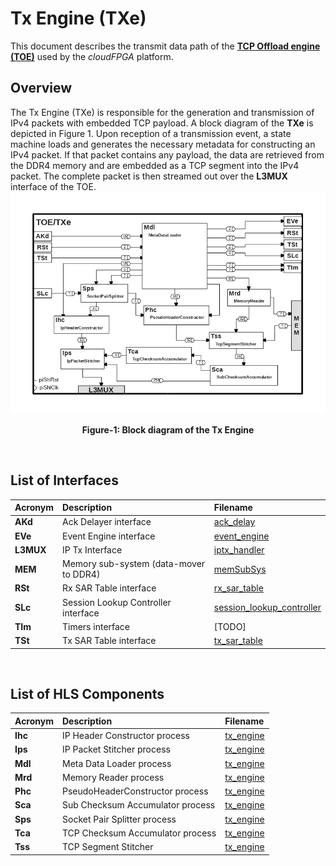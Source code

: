 # Tx Engine (TXe)
This document describes the transmit data path of the **[TCP Offload engine (TOE)](./TOE.md)** used by the *cloudFPGA* platform.
 
## Overview  
The Tx Engine (TXe) is responsible for the generation and transmission of IPv4 packets with embedded TCP payload.
A block diagram of the **TXe** is depicted in Figure 1.
Upon reception of a transmission event, a state machine loads and generates the necessary metadata for constructing an IPv4 packet. 
If that packet contains any payload, the data are retrieved from the DDR4 memory and are embedded as a TCP segment into the IPv4 packet. 
The complete packet is then streamed out over the **L3MUX** interface of the TOE.
![Block diagram of the TOE/TXe](./images/Fig-TOE-TXe-Structure.bmp#center)
<p align="center"><b>Figure-1: Block diagram of the Tx Engine</b></p>
<br>

## List of Interfaces

| Acronym         | Description                                           | Filename
|:----------------|:------------------------------------------------------|:--------------
| **AKd**         | Ack Delayer interface                                 | [ack_delay](../../SRA/LIB/SHELL/LIB/hls/toe/src/ack_delay/ack_delay.cpp)  
| **EVe**         | Event Engine interface                                | [event_engine](../../SRA/LIB/SHELL/LIB/hls/toe/src/event_engine/event_engine.cpp)
| **L3MUX**       | IP Tx Interface                                       | [iptx_handler](../../SRA/LIB/SHELL/LIB/hls/iptx_handler/src/iptx_handler.cpp)
| **MEM**         | Memory sub-system (data-mover to DDR4)                | [memSubSys](../../SRA/LIB/SHELL/LIB/hdl/mem/memSubSys.v)
| **RSt**         | Rx SAR Table interface                                | [rx_sar_table](../../SRA/LIB/SHELL/LIB/hls/toe/src/rx_sar_table/rx_sar_table.cpp)
| **SLc**         | Session Lookup Controller interface                   | [session_lookup_controller](../../SRA/LIB/SHELL/LIB/hls/toe/src/session_lookup_controller/session_lookup_controller.cpp)
| **TIm**         | Timers interface                                      | [TODO]
| **TSt**         | Tx SAR Table interface                                | [tx_sar_table](../../SRA/LIB/SHELL/LIB/hls/toe/src/tx_sar_table/tx_sar_table.cpp)

<br>

## List of HLS Components

| Acronym         | Description                                           | Filename
|:----------------|:------------------------------------------------------|:--------------
| **Ihc**         | IP Header Constructor process                         | [tx_engine](../../SRA/LIB/SHELL/LIB/hls/toe/src/tx_engine/src/tx_engine.cpp)
| **Ips**         | IP Packet Stitcher process                            | [tx_engine](../../SRA/LIB/SHELL/LIB/hls/toe/src/tx_engine/src/tx_engine.cpp)
| **Mdl**         | Meta Data Loader process                              | [tx_engine](../../SRA/LIB/SHELL/LIB/hls/toe/src/tx_engine/src/tx_engine.cpp) 
| **Mrd**         | Memory Reader process                                 | [tx_engine](../../SRA/LIB/SHELL/LIB/hls/toe/src/tx_engine/src/tx_engine.cpp)
| **Phc**         | PseudoHeaderConstructor process                       | [tx_engine](../../SRA/LIB/SHELL/LIB/hls/toe/src/tx_engine/src/tx_engine.cpp) 
| **Sca**         | Sub Checksum Accumulator process                      | [tx_engine](../../SRA/LIB/SHELL/LIB/hls/toe/src/tx_engine/src/tx_engine.cpp) 
| **Sps**         | Socket Pair Splitter process                          | [tx_engine](../../SRA/LIB/SHELL/LIB/hls/toe/src/tx_engine/src/tx_engine.cpp) 
| **Tca**         | TCP Checksum Accumulator process                      | [tx_engine](../../SRA/LIB/SHELL/LIB/hls/toe/src/tx_engine/src/tx_engine.cpp)
| **Tss**         | TCP Segment Stitcher                                  | [tx_engine](../../SRA/LIB/SHELL/LIB/hls/toe/src/tx_engine/src/tx_engine.cpp) 

<br>
